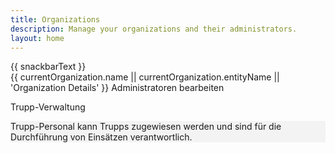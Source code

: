 ```yaml
---
title: Organizations
description: Manage your organizations and their administrators.
layout: home
---
```


<script setup>
    import { onMounted, ref, getCurrentInstance } from 'vue';
    import Firewall from '../../components/Firewall.vue';
    import { withBase } from "vitepress";

    import ListOfOrganizations from '../../components/organizations/ListOfOrganizations.vue';
    import OrganizationsAdmins from '../../components/organizations/OrganizationsAdmins.vue';
    import ListOfTroops from '../../components/organizations/ListOfTroops.vue';
    import ListOfCluster from '../../components/organizations/ListOfCluster.vue';
    import ListOfClusterRecord from '../../components/organizations/ListOfClusterRecord.vue';
    // import ListOfLose from '../../components/organizations/ListOfLose.vue';
    import VimeoPlayer from '../../components/VimeoPlayer.vue';
    import OrganizationsStatistics from '../../components/OrganizationsStatistics.vue';

    const instance = getCurrentInstance();
    const supabase = instance.appContext.config.globalProperties.$supabase;

    // Get organization from URL query parameter - only in browser
    const urlParams = typeof window !== 'undefined' ? new URLSearchParams(window.location.search) : new URLSearchParams();
    const organizationId = urlParams.get('organization');

    const permission = ref({});

    const user = ref({});

    const currentOrganization = ref({});
    const cluster = ref([]);
    const loadingClusters = ref(false);

    const tab = ref('0'); // Default tab

    const records = ref([]);

    const snackbar = ref(false);
    const snackbarText = ref('');
    const snackbarColor = ref('info');

    const _getOrganizationById = async (organizationId) => {
        const { data, error } = await supabase.from('organizations').select('*').eq('id', organizationId).single();
        if (error) {
            console.error('Error fetching organization:', error);
            return null;
        }
        return data;
    };

    onMounted(async () => {
        loadingClusters.value = true;
        currentOrganization.value = await _getOrganizationById(organizationId);


        const { data: sessionData, error: sessionError } = await supabase.auth.getSession();
        if (sessionError) {
            console.error('Error getting session:', sessionError);
            return;
        }
        if (sessionData && sessionData.session) {

            user.value = sessionData.session.user;

            console.log('User:', user.value);
            const { data: permissionData, error: permissionError } = await supabase
                .from('users_permissions')
                .select('*')
                .eq('user_id', user.value.id)
                .eq('organization_id', organizationId);

            if (permissionError || !permissionData) {
                console.error('Error fetching user organization:', permissionError);
                return;
            }

            permission.value = permissionData[0] || {};

            if (permission.value.organization_id) {
                currentOrganization.value = await _getOrganizationById(organizationId);
                if (!currentOrganization.value) {
                    console.error('Organization not found for ID:', organizationId);
                }
            } else {
                console.warn('No organization ID found in permissions.');
            }
        }
        await _requestPlots(currentOrganization.value.type, currentOrganization.value.id);
        loadingClusters.value = false;
    });
    const _getChildOrganizationType = () => {
        if (currentOrganization.value.type === 'root') {
            return 'country';
        } else if (currentOrganization.value.type === 'country') {
            return 'provider';
        } else {
            return null;
        }
    }

    const toEditOrganization = (organization) => {
        window.location.href = withBase('/dashboard/organizations/administration?organization=' + organization.id);
    }



    // Globaly load records
    async function fetchAllDataPaginated(tableName, organizationId, companyType) {
        let allData = [];
        let currentPage = 0;
        const pageSize = 10000; // Choose an appropriate page size

        while (true) {
            const start = currentPage * pageSize;
            const end = start + pageSize - 1;

            const { data, error } = await supabase
                .from(tableName)
                .select(`
                    cluster_id,
                    cluster_name,
                    plot_name,
                    plot_id,
                    updated_at,
                    responsible_state,
                    responsible_provider,
                    responsible_administration,
                    responsible_troop,
                    is_valid,
                    federal_state,
                    growth_district,
                    forest_status_bwi2022,
                    forest_status_ci2017,
                    forest_status_ci2012,
                    accessibility,
                    forest_office,
                    property_type,
                    ffh_forest_type_field,
                    center_location,
                    completed_at_state,
                    completed_at_administration,
                    completed_at_troop,
                    is_valid,
                    is_plausible,
                    note,
                    cluster_status,
                    cluster_situation,
                    state_responsible,
                    states_affected,
                    grid_density
                `)
                .eq(companyType, organizationId)
                .order('cluster_id', { ascending: true })
                .range(start, end); // <<-- deterministic order

            if (error) {
                console.error('Error fetching paginated data:', error);
                return null;
            }

            if (data.length === 0) {
                break; // No more data
            }

            allData = allData.concat(data);
            currentPage++;
        }

        return allData;
    }
    async function _requestPlots(organizationType, organizationId) {

        let companyType = null; //'responsible_state'; // responsible_administration

        switch (organizationType) {
            case 'root':
                companyType = 'responsible_administration';
                break;
            case 'country':
                companyType = 'responsible_state';
                break;
            case 'provider':
                companyType = 'responsible_provider';
                break;
        }
        if (!companyType) {
            console.warn('No company type or filter row defined for organization type:', organizationType);
            return;
        }

        records.value = await fetchAllDataPaginated('view_records_details', organizationId, companyType)
        console.log('Loaded records:', records.value);

        if (records.value && records.value.length > 0) {

            snackbarText.value = `${records.value.length} Datensätze erfolgreich geladen.`;
            snackbarColor.value = 'success';
            snackbar.value = true;

        } else {
            snackbarText.value = 'Keine Datensätze gefunden für die Organisation.';
            snackbarColor.value = 'warning';
            snackbar.value = true;
        }

        return records || [];
    }
</script>

<v-snackbar v-model="snackbar" :timeout="3000" :color="snackbarColor">
    {{ snackbarText }}
    <template v-slot:action="{ attrs }">
        <v-btn text v-bind="attrs" @click="snackbar = false">Close</v-btn>
    </template>
</v-snackbar>
<Firewall>

<v-app style="background-color: transparent !important;">
<div v-if="currentOrganization && currentOrganization.id">

<v-toolbar color="transparent" flat>
    <v-toolbar-title>
        {{ currentOrganization.name || currentOrganization.entityName || 'Organization Details' }}
    </v-toolbar-title>
        <v-btn v-if="permission.is_organization_admin" variant="outlined" @click="toEditOrganization(currentOrganization)" rounded="xl">
            <template v-slot:prepend>
                <v-icon>mdi-pencil</v-icon>
            </template>
            Administratoren bearbeiten
        </v-btn>
        <template v-slot:extension>
            <v-tabs v-model="tab" align-tabs="center" class="mt-6">
                <v-tab value="0">Statistik</v-tab>
                <v-tab value="3">
                    Ecken
                </v-tab>
                <v-tab value="4" v-if="currentOrganization.type !== 'provider'">{{currentOrganization.type == 'root' ? 'Organisationen' : 'Dienstleister'}}</v-tab>
                <v-tab value="5">Trupps</v-tab>
            </v-tabs>
        </template>
</v-toolbar>

<v-tabs-window v-model="tab" class="mt-4">
    <v-tabs-window-item value="0">
        <OrganizationsStatistics :organization_id="currentOrganization.id" :organization_type="currentOrganization.type" :records="records" :loading="loadingClusters" />
    </v-tabs-window-item>
    <v-tabs-window-item value="3">
        <v-row class="mb-2">
            <v-spacer></v-spacer>
                <v-col class="d-flex justify-end" cols="12" md="4">
                    <VimeoPlayer vimeoId="1132162497" h="8de2faac57" :btnTitle="'Tutorial'" title="Trakte verwalten" :iconOnly="false" />
                </v-col>
            </v-row>
        <ListOfClusterRecord :tab_active="tab == 3" :organization_id="currentOrganization.id" :organization_type="currentOrganization.type" :cluster="cluster" :records="records" />
    </v-tabs-window-item>
    <v-tabs-window-item value="4" v-if="currentOrganization.type !== 'provider'">
        <ListOfOrganizations
            v-if="organizationId && currentOrganization"
            :organization_id="organizationId"
            :type="_getChildOrganizationType()"
            :title="currentOrganization.type == 'root' ? 'Landesinventurleitung' : 'Dienstleister'"
            :is_admin="permission.is_organization_admin || false"
        />
    </v-tabs-window-item>
    <v-tabs-window-item value="5">
        <v-container max-width="1000px">
            <v-row class="mb-11">
                <v-col>
                    <p class="text-h5 ma-0">Trupp-Verwaltung</p>
                </v-col>
                <v-col class="d-flex justify-end" cols="12" md="4">
                    <VimeoPlayer vimeoId="1132135984" h="82c03dee0e" :btnTitle="'Tutorial'" title="Trupps verwalten" :iconOnly="false" />
                </v-col>
            </v-row>
            <v-card>
                <OrganizationsAdmins title="Trupp-Personal" :organization_id="permission.organization_id" :is_admin="permission.is_organization_admin" :showAdmins="false" key="trupp" />
                <p class="text-body-2 text-medium-emphasis px-2 ma-2 " style="background-color:rgba(0, 0, 0, 0.04)">
                    Trupp-Personal kann Trupps zugewiesen werden und sind für die Durchführung von Einsätzen verantwortlich.
                </p>
            </v-card>
            <v-divider class="my-8" />
            <ListOfTroops 
                v-if="organizationId"
                :organization_id="organizationId" 
                :title="'Trupps'" 
                :is_admin="permission.is_organization_admin || false"
                class="mt-11"
            />
        </v-container>
    </v-tabs-window-item>
</v-tabs-window>
</div>
</v-app>
</Firewall>

<style>
    .vp-doc.container{
        max-width: 5000px !important;
        margin: 0 auto;
    }
</style>